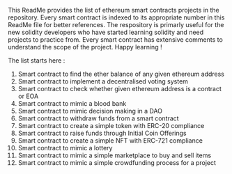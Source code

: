 This ReadMe provides the list of ethereum smart contracts projects in the repository. Every smart contract is indexed to its appropriate number in this ReadMe file for better references. The respository is primarly useful for the new solidity developers who have started learning solidity and need projects to practice from. Every smart contract has extensive comments to understand the scope of the project. Happy learning !

The list starts here :

01. Smart contract to find the ether balance of any given ethereum address
02. Smart contract to implement a decentralised voting system
03. Smart contract to check whether given ethereum address is a contract or EOA
04. Smart contract to mimic a blood bank
05. Smart contract to mimic decision making in a DAO
06. Smart contract to withdraw funds from a smart contract 
07. Smart contract to create a simple token with ERC-20 compliance
08. Smart contract to raise funds through Initial Coin Offerings
09. Smart contract to create a simple NFT with ERC-721 compliance
10. Smart contract to mimic a lottery
11. Smart contract to mimic a simple marketplace to buy and sell items
12. Smart contract to mimic a simple crowdfunding process for a project
